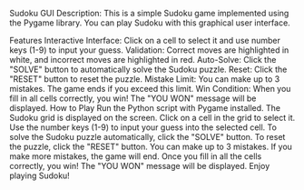 Sudoku GUI
Description: This is a simple Sudoku game implemented using the Pygame library. You can play Sudoku with this graphical user interface.

Features
Interactive Interface: Click on a cell to select it and use number keys (1-9) to input your guess.
Validation: Correct moves are highlighted in white, and incorrect moves are highlighted in red.
Auto-Solve: Click the "SOLVE" button to automatically solve the Sudoku puzzle.
Reset: Click the "RESET" button to reset the puzzle.
Mistake Limit: You can make up to 3 mistakes. The game ends if you exceed this limit.
Win Condition: When you fill in all cells correctly, you win! The "YOU WON" message will be displayed.
How to Play
Run the Python script with Pygame installed.
The Sudoku grid is displayed on the screen.
Click on a cell in the grid to select it.
Use the number keys (1-9) to input your guess into the selected cell.
To solve the Sudoku puzzle automatically, click the "SOLVE" button.
To reset the puzzle, click the "RESET" button.
You can make up to 3 mistakes. If you make more mistakes, the game will end.
Once you fill in all the cells correctly, you win! The "YOU WON" message will be displayed.
Enjoy playing Sudoku!
